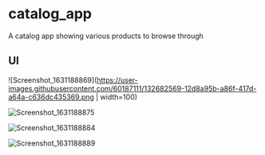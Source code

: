 # catalog_app

A catalog app showing various products to browse through

## UI

![Screenshot_1631188869](https://user-images.githubusercontent.com/60187111/132682569-12d8a95b-a86f-417d-a64a-c636dc435369.png | width=100)

![Screenshot_1631188875](https://user-images.githubusercontent.com/60187111/132682619-df86709c-55b6-485e-9dc2-baa31a9c5c8d.png)

![Screenshot_1631188884](https://user-images.githubusercontent.com/60187111/132682646-2626e58f-03ed-4d9a-9c72-0183fa489959.png)

![Screenshot_1631188889](https://user-images.githubusercontent.com/60187111/132682666-fcce5438-6c39-4568-a6f1-1dd98899a93d.png)


